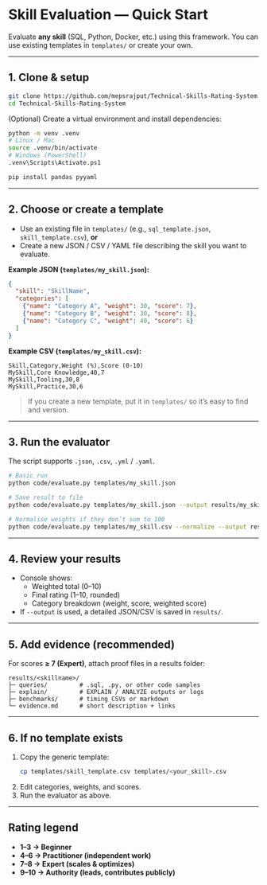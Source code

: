 # Skill Evaluation — Quick Start

Evaluate **any skill** (SQL, Python, Docker, etc.) using this framework. You can use existing templates in `templates/` or create your own.

---

## 1. Clone & setup

```bash
git clone https://github.com/mepsrajput/Technical-Skills-Rating-System.git
cd Technical-Skills-Rating-System
```

(Optional) Create a virtual environment and install dependencies:

```bash
python -m venv .venv
# Linux / Mac
source .venv/bin/activate
# Windows (PowerShell)
.venv\Scripts\Activate.ps1

pip install pandas pyyaml
```

---

## 2. Choose or create a template

- Use an existing file in `templates/` (e.g., `sql_template.json`, `skill_template.csv`), **or**  
- Create a new JSON / CSV / YAML file describing the skill you want to evaluate.

**Example JSON (`templates/my_skill.json`):**

```json
{
  "skill": "SkillName",
  "categories": [
    {"name": "Category A", "weight": 30, "score": 7},
    {"name": "Category B", "weight": 30, "score": 8},
    {"name": "Category C", "weight": 40, "score": 6}
  ]
}
```

**Example CSV (`templates/my_skill.csv`):**

```csv
Skill,Category,Weight (%),Score (0-10)
MySkill,Core Knowledge,40,7
MySkill,Tooling,30,8
MySkill,Practice,30,6
```

> If you create a new template, put it in `templates/` so it’s easy to find and version.

---

## 3. Run the evaluator

The script supports `.json`, `.csv`, `.yml` / `.yaml`.

```bash
# Basic run
python code/evaluate.py templates/my_skill.json

# Save result to file
python code/evaluate.py templates/my_skill.json --output results/my_skill_result.json

# Normalise weights if they don’t sum to 100
python code/evaluate.py templates/my_skill.csv --normalize --output results/my_skill_result.csv
```

---

## 4. Review your results

- Console shows:
  - Weighted total (0–10)  
  - Final rating (1–10, rounded)  
  - Category breakdown (weight, score, weighted score)  
- If `--output` is used, a detailed JSON/CSV is saved in `results/`.

---

## 5. Add evidence (recommended)

For scores **≥ 7 (Expert)**, attach proof files in a results folder:

```
results/<skillname>/
├─ queries/         # .sql, .py, or other code samples
├─ explain/         # EXPLAIN / ANALYZE outputs or logs
├─ benchmarks/      # timing CSVs or markdown
└─ evidence.md      # short description + links
```

---

## 6. If no template exists

1. Copy the generic template:
   ```bash
   cp templates/skill_template.csv templates/<your_skill>.csv
   ```
2. Edit categories, weights, and scores.  
3. Run the evaluator as above.

---

## Rating legend

- **1–3 → Beginner**  
- **4–6 → Practitioner (independent work)**  
- **7–8 → Expert (scales & optimizes)**  
- **9–10 → Authority (leads, contributes publicly)**
